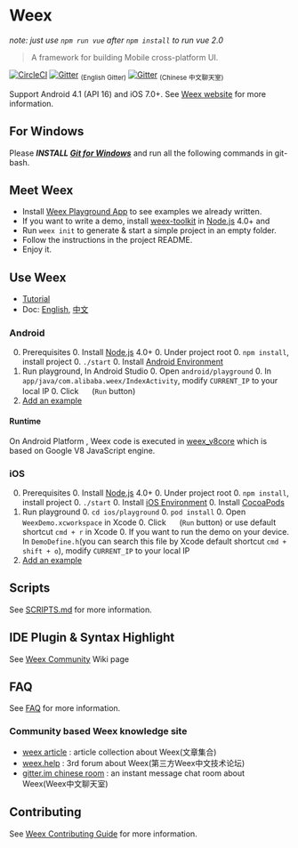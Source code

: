 # Weex

*note: just use `npm run vue` after `npm install` to run vue 2.0*

> A framework for building Mobile cross-platform UI.

[![CircleCI](https://circleci.com/gh/alibaba/weex/tree/dev.svg?style=svg&circle-token=b83b047a3a01f6ec26458a455530a5ddc261925f)](https://circleci.com/gh/alibaba/weex/tree/dev) [![Gitter](https://img.shields.io/gitter/room/weexteam/cn.svg?maxAge=2592000)](https://gitter.im/weexteam) <sub>(English Gitter)</sub> [![Gitter](https://img.shields.io/gitter/room/weexteam/cn.svg?maxAge=2592000)](https://gitter.im/weexteam/cn) <sub>(Chinese 中文聊天室)</sub>

Support Android 4.1 (API 16) and iOS 7.0+. See [Weex website](https://alibaba.github.io/weex/) for more information. 

## For Windows

Please ***INSTALL [Git for Windows](https://git-scm.com/download/win)*** and run all the following commands in git-bash.

## Meet Weex

* Install [Weex Playground App](https://alibaba.github.io/weex/download.html) to see examples we already written.
* If you want to write a demo, install [weex-toolkit](https://www.npmjs.com/package/weex-toolkit) in [Node.js](http://nodejs.org/) 4.0+ and
* Run `weex init` to generate & start a simple project in an empty folder.
* Follow the instructions in the project README.
* Enjoy it.

## Use Weex

* [Tutorial](https://alibaba.github.io/weex/doc/tutorial.html)
* Doc: [English](https://alibaba.github.io/weex/doc/), [中文](https://github.com/weexteam/article/wiki/Weex%E4%B8%AD%E6%96%87%E6%96%87%E6%A1%A3)

### Android 

0. Prerequisites
    0. Install [Node.js](http://nodejs.org/) 4.0+
    0. Under project root 
        0. `npm install`, install project 
        0. `./start`
    0. Install [Android Environment](http://developer.android.com/training/basics/firstapp/index.html)
0. Run playground, In Android Studio
    0. Open `android/playground`
    0. In `app/java/com.alibaba.weex/IndexActivity`, modify `CURRENT_IP` to your local IP
    0. Click <img src="http://gtms04.alicdn.com/tps/i4/TB1wCcqMpXXXXakXpXX3G7tGXXX-34-44.png" height="16" > (`Run` button)
0. [Add an example](./examples/README.md#add-an-example)


#### Runtime

On Android Platform , Weex code is executed in [weex_v8core](https://github.com/alibaba/weex_v8core) which is based on Google V8 JavaScript engine.

### iOS

0. Prerequisites
	0. Install [Node.js](http://nodejs.org/) 4.0+
    0. Under project root 
        0. `npm install`, install project 
        0. `./start`
    0. Install [iOS Environment](https://developer.apple.com/library/ios/documentation/IDEs/Conceptual/AppStoreDistributionTutorial/Setup/Setup.html)
    0. Install [CocoaPods](https://guides.cocoapods.org/using/getting-started.html)
0. Run playground
    0. `cd ios/playground`
    0. `pod install`
    0. Open `WeexDemo.xcworkspace` in Xcode
    0. Click <img src="http://img1.tbcdn.cn/L1/461/1/5470b677a2f2eaaecf412cc55eeae062dbc275f9" height="16" > (`Run` button) or use default shortcut `cmd + r` in Xcode
    0. If you want to run the demo on your device. In `DemoDefine.h`(you can search this file by Xcode default shortcut `cmd + shift + o`), modify `CURRENT_IP` to your local IP
0. [Add an example](./examples/README.md#add-an-example)

## Scripts

See [SCRIPTS.md](./SCRIPTS.md) for more information.


## IDE Plugin & Syntax Highlight

See [Weex Community](https://github.com/alibaba/weex/wiki/Weex-Community) Wiki page 

## FAQ

See [FAQ](https://alibaba.github.io/weex/doc/faq.html) for more information.


### Community based Weex knowledge site 

* [weex article](https://github.com/weexteam/article/wiki) : article collection about Weex(文章集合)
* [weex.help](http://weex.help/)  : 3rd forum about Weex(第三方Weex中文技术论坛)
* [gitter.im chinese room](https://gitter.im/weexteam/cn?utm_source=share-link&utm_medium=link&utm_campaign=share-link) :   an instant message chat room about Weex(Weex中文聊天室)

## Contributing

See [Weex Contributing Guide](./CONTRIBUTING.md) for more information.

